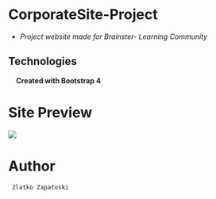 # CorporateSite-Project
  * *Project website made for Brainster- Learning Community*


   ## Technologies
   &nbsp; &nbsp; **Created with Bootstrap 4**

# Site Preview

![](Images/CorpSite.gif)

# Author
     Zlatko Zapatoski
